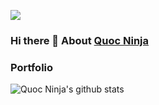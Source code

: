 ![](https://komarev.com/ghpvc/?username=phucquoc-ng)

### Hi there 👋 About [Quoc Ninja](https://phucquoc-ng.github.io/)

### Portfolio

![Quoc Ninja's github stats](https://github-readme-stats.vercel.app/api?username=phucquoc-ng&show_icons=true&title_color=c1c7cb&icon_color=cfd3d6&text_color=374140&bg_color=e9ebec&hide=stars,issues)
